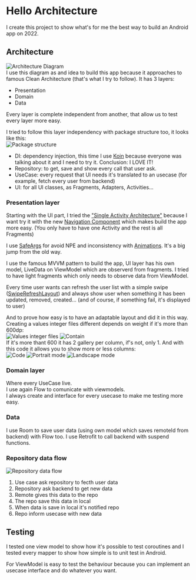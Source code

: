 # Hello Architecture
I create this project to show what's for me the best way to build an Android app on 2022.
## Architecture
![Architecture Diagram](https://i.imgur.com/Ks7AhZE.png)  
I use this diagram as and idea to build this app because it approaches to famous Clean Architecture (that's what I try to follow). It has 3 layers:
- Presentation
- Domain
- Data  

Every layer is complete independent from another, that allow us to test every layer more easy.    

I tried to follow this layer independency with package structure too, it looks like this:  
![Package structure](https://i.imgur.com/HEtXtRt.png)
- DI: dependency injection, this time I use [Koin](https://insert-koin.io/) because everyone was talking about it and I need to try it. Conclusion: I LOVE IT!
- Repository: to get, save and show every call that user ask.
- UseCase: every request that UI needs it's translated to an usecase (for example, fetch every user from backend)
- UI: for all UI classes, as Fragments, Adapters, Activities...

### Presentation layer
Starting with the UI part, I tried the ["Single Activity Architecture"](https://www.youtube.com/watch?v=2k8x8V77CrU) because I want try it with the new [Navigation Component](https://developer.android.com/guide/navigation) which makes build the app more easy. (You only have to have one Activity and the rest is all Fragments)  

I use [SafeArgs](https://developer.android.com/guide/navigation/navigation-pass-data#Safe-args) for avoid NPE and inconsistency with [Animations](https://developer.android.com/guide/navigation/navigation-animate-transitions). It's a big jump from the old way.

I use the famous MVVM pattern to build the app, UI layer has his own model, LiveData on ViewModel which are observerd from fragments. I tried to have light fragments which only needs to observe data from ViewModel.  

Every time user wants can refresh the user list with a simple swipe ([SwipeRefreshLayout](https://developer.android.com/reference/androidx/swiperefreshlayout/widget/SwipeRefreshLayout)) and always show user when something it has been updated, removed, created... (and of course, if something fail, it's displayed to user)

And to prove how easy is to have an adaptable layout and did it in this way.
Creating a values integer files different depends on weight if it's more than 600dp:  
![Values integer files](https://i.imgur.com/cKIchfo.png)
![Contain](https://i.imgur.com/IIDgMHY.png)  
If it's more thant 600 it has 2 gallery per column, if's not, only 1.
And with this code it allows you to show more or less columns:  
![Code](https://i.imgur.com/SHRoXWa.png)
![Portrait mode](https://i.imgur.com/T0ezdKL.png)
![Landscape mode](https://i.imgur.com/U2c2kUX.png)

### Domain layer
Where every UseCase live.  
I use again Flow to comunicate with viewmodels.  
I always create and interface for every usecase to make me testing more easy.

### Data
I use Room to save user data (using own model which saves remoteId from backend) with Flow too.
I use Retrofit to call backend with suspend functions.

### Repository data flow
![Repository data flow](https://i.imgur.com/BOFmL5d.png)
1. Use case ask repository to fecth user data
2. Repository ask backend to get new data
3. Remote gives this data to the repo
4. The repo save this data in local
5. When data is save in local it's notified repo
6. Repo inform usecase with new data

## Testing
I tested one view model to show how it's possible to test coroutines and I tested every mapper to show how simple is to unit test in Android.  

For ViewModel is easy to test the behaviour because you can implement an usecase interface and do whatever you want. 